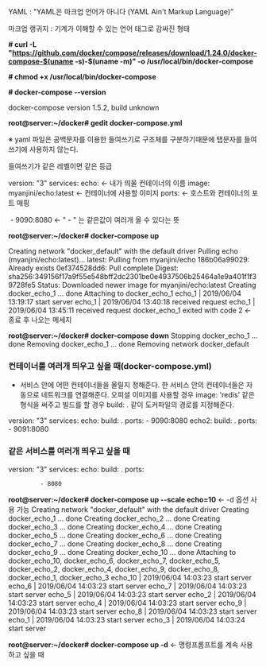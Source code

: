 YAML : "YAML은 마크업 언어가 아니다 (YAML Ain't Markup Language)”

마크업 랭귀지 : 기계가 이해할 수 있는 언어 태그로 감싸진 형태

**\# curl -L "https://github.com/docker/compose/releases/download/1.24.0/docker-compose-$(uname -s)-$(uname -m)" -o /usr/local/bin/docker-compose**

**\# chmod +x /usr/local/bin/docker-compose**

**\# docker-compose --version**

docker-compose version 1.5.2, build unknown

**root@server:~/docker# gedit docker-compose.yml** 

※ yaml 파일은 공백문자를 이용한 들여쓰기로 구조체를 구분하기때문에 탭문자를 들여쓰기에 사용하지 않는다.

   들여쓰기가 같은 레벨이면 같은 등급

version: "3"
services:
    echo: 		← 내가 띄울 컨테이너의 이름
        image: myanjini/echo:latest 		← 컨테이너에 사용할 이미지
        ports:		← 호스트와 컨테이너의 포트 매핑

​				\- 9090:8080		← " - " 는 같은값이 여러개 올 수 있다는 뜻

**root@server:~/docker# docker-compose up**

Creating network "docker_default" with the default driver
Pulling echo (myanjini/echo:latest)...
latest: Pulling from myanjini/echo
186b06a99029: Already exists
0ef374528dd6: Pull complete
Digest: sha256:349156f17a9f55e548bff2dc2301be0e4937506b25464a1e9a401f1f39728fe5
Status: Downloaded newer image for myanjini/echo:latest
Creating docker_echo_1 ... done
Attaching to docker_echo_1
echo_1  | 2019/06/04 13:19:17 start server
echo_1  | 2019/06/04 13:40:18 received request
echo_1  | 2019/06/04 13:45:11 received request
docker_echo_1 exited with code 2 ← 종료 후 나오는 메세지

**root@server:~/docker# docker-compose down**
Stopping docker_echo_1 ... done
Removing docker_echo_1 ... done
Removing network docker_default



### 컨테이너를 여러개 띄우고 싶을 때(docker-compose.yml)

- 서비스 안에 어떤 컨테이너들을 올릴지 정해준다. 한 서비스 안의 컨테이너들은 자동으로 네트워크를 연결해준다. 오피셜 이미지를 사용할 경우 image: 'redis' 같은 형식을 써주고 빌드를 할 경우 build: . 같이 도커파일의 경로를 지정해준다.

version: "3"
services:
    echo:
        build: .
        ports:
             \- 9090:8080
    echo2:
        build: .
        ports:
             \- 9091:8080

### 같은 서비스를 여러개 띄우고 싶을 때

version: "3"
services:
    echo:
        build: .
        ports:

             - 8080

**root@server:~/docker# docker-compose up --scale echo=10** ← -d 옵션 사용 가능
Creating network "docker_default" with the default driver
Creating docker_echo_1  ... done
Creating docker_echo_2  ... done
Creating docker_echo_3  ... done
Creating docker_echo_4  ... done
Creating docker_echo_5  ... done
Creating docker_echo_6  ... done
Creating docker_echo_7  ... done
Creating docker_echo_8  ... done
Creating docker_echo_9  ... done
Creating docker_echo_10 ... done
Attaching to docker_echo_10, docker_echo_6, docker_echo_7, docker_echo_5, docker_echo_2, docker_echo_4, docker_echo_9, docker_echo_8, docker_echo_1, docker_echo_3
echo_10 | 2019/06/04 14:03:23 start server
echo_6  | 2019/06/04 14:03:23 start server
echo_7  | 2019/06/04 14:03:23 start server
echo_5  | 2019/06/04 14:03:23 start server
echo_2  | 2019/06/04 14:03:23 start server
echo_4  | 2019/06/04 14:03:23 start server
echo_9  | 2019/06/04 14:03:23 start server
echo_8  | 2019/06/04 14:03:23 start server
echo_1  | 2019/06/04 14:03:23 start server
echo_3  | 2019/06/04 14:03:24 start server

**root@server:~/docker# docker-compose up -d** ← 명령프롬프트를 계속 사용하고 싶을 때

